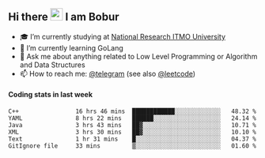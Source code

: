 ## Hi there <img src="https://media.giphy.com/media/hvRJCLFzcasrR4ia7z/giphy.gif" width="25px" height="25px"> I am Bobur

- :mortar_board: I’m currently studying at [National Research ITMO University](https://itmo.ru/)
- :seedling: I’m currently learning GoLang
- :speech_balloon: Ask me about anything related to Low Level Programming or Algorithm and Data Structures
- :mailbox: How to reach me: [@telegram](https://t.me/octoant) (see also [@leetcode](https://leetcode.com/octoant/))    

#### Coding stats in last week

<!--START_SECTION:waka-->

```text
C++                16 hrs 46 mins  ████████████░░░░░░░░░░░░░   48.32 %
YAML               8 hrs 22 mins   ██████░░░░░░░░░░░░░░░░░░░   24.14 %
Java               3 hrs 43 mins   ██▓░░░░░░░░░░░░░░░░░░░░░░   10.71 %
XML                3 hrs 30 mins   ██▓░░░░░░░░░░░░░░░░░░░░░░   10.10 %
Text               1 hr 31 mins    █░░░░░░░░░░░░░░░░░░░░░░░░   04.37 %
GitIgnore file     33 mins         ▒░░░░░░░░░░░░░░░░░░░░░░░░   01.60 %
```

<!--END_SECTION:waka-->
